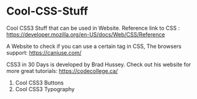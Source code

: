 # Cool-CSS-Stuff
Cool CSS3 Stuff that can be used in Website.
Reference link to CSS : https://developer.mozilla.org/en-US/docs/Web/CSS/Reference

A Website to check if you can use a certain tag in CSS, The browsers support: https://caniuse.com/

CSS3 in 30 Days is developed by Brad Hussey. Check out his website for more great tutorials: https://codecollege.ca/

1. Cool CSS3 Buttons
2. Cool CSS3 Typography

